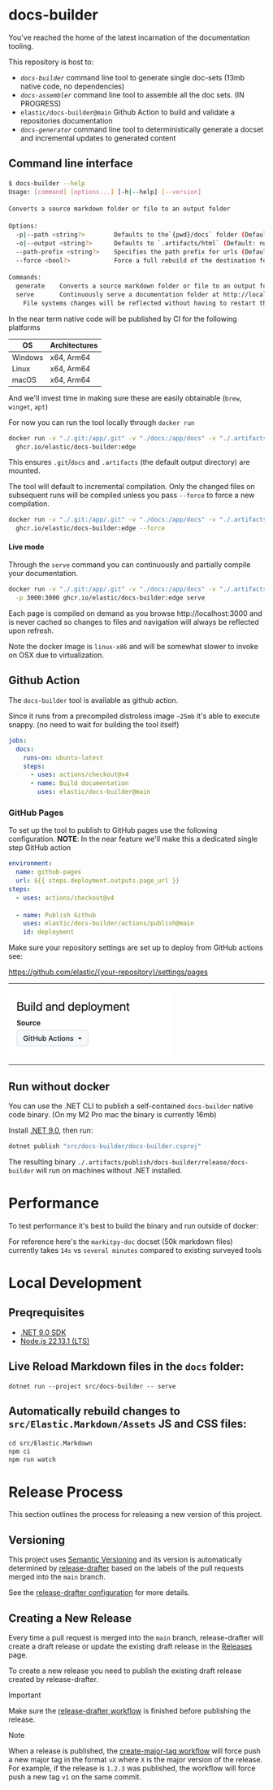 # docs-builder

You've reached the home of the latest incarnation of the documentation tooling.

This repository is host to:

* *`docs-builder`* command line tool to generate single doc-sets (13mb native code, no dependencies)
* *`docs-assembler`* command line tool to assemble all the doc sets. (IN PROGRESS)
* `elastic/docs-builder@main` Github Action to build and validate a repositories documentation
* *`docs-generator`* command line tool to deterministically generate a docset and incremental updates to generated content

## Command line interface

```bash
$ docs-builder --help
Usage: [command] [options...] [-h|--help] [--version]

Converts a source markdown folder or file to an output folder

Options:
  -p|--path <string?>        Defaults to the`{pwd}/docs` folder (Default: null)
  -o|--output <string?>      Defaults to `.artifacts/html` (Default: null)
  --path-prefix <string?>    Specifies the path prefix for urls (Default: null)
  --force <bool?>            Force a full rebuild of the destination folder (Default: null)

Commands:
  generate    Converts a source markdown folder or file to an output folder
  serve       Continuously serve a documentation folder at http://localhost:3000.
    File systems changes will be reflected without having to restart the server.
```

In the near term native code will be published by CI for the following platforms

| OS       | Architectures |
|----------|---------------|
| Windows	 | x64, Arm64    |
| Linux	   | x64, Arm64    |
| macOS    | 	x64, Arm64   |

And we'll invest time in making sure these are easily obtainable (`brew`, `winget`, `apt`)

For now you can run the tool locally through `docker run`

```bash
docker run -v "./.git:/app/.git" -v "./docs:/app/docs" -v "./.artifacts:/app/.artifacts" \
  ghcr.io/elastic/docs-builder:edge
```

This ensures `.git`/`docs` and `.artifacts` (the default output directory) are mounted.

The tool will default to incremental compilation.
Only the changed files on subsequent runs will be compiled unless you pass `--force`
to force a new compilation.

```bash
docker run -v "./.git:/app/.git" -v "./docs:/app/docs" -v "./.artifacts:/app/.artifacts" \
  ghcr.io/elastic/docs-builder:edge --force
```

#### Live mode

Through the `serve` command you can continuously and partially compile your documentation.

```bash
docker run -v "./.git:/app/.git" -v "./docs:/app/docs" -v "./.artifacts:/app/.artifacts" \
  -p 3000:3000 ghcr.io/elastic/docs-builder:edge serve
```

Each page is compiled on demand as you browse http://localhost:3000 and is never cached so changes to files and
navigation will always be reflected upon refresh.

Note the docker image is `linux-x86` and will be somewhat slower to invoke on OSX due to virtualization.


## Github Action

The `docs-builder` tool is available as github action.

Since it runs from a precompiled distroless image `~25mb` it's able to execute snappy. (no need to wait for building the tool itself)


```yaml
jobs:
  docs:
    runs-on: ubuntu-latest
    steps:
      - uses: actions/checkout@v4
      - name: Build documentation
        uses: elastic/docs-builder@main
```



### GitHub Pages

To set up the tool to publish to GitHub pages use the following configuration.
**NOTE**: In the near feature we'll make this a dedicated single step GitHub action

```yaml
environment:
  name: github-pages
  url: ${{ steps.deployment.outputs.page_url }}
steps:
  - uses: actions/checkout@v4
    
  - name: Publish Github
    uses: elastic/docs-builder/actions/publish@main
    id: deployment
```

Make sure your repository settings are set up to deploy from GitHub actions see:

https://github.com/elastic/{your-repository}/settings/pages

---
![actions/publish/github-pages.png](actions/publish/github-pages.png)

---

## Run without docker

You can use the .NET CLI to publish a self-contained `docs-builder` native code
binary. (On my M2 Pro mac the binary is currently 16mb)

Install [.NET 9.0](https://dotnet.microsoft.com/en-us/download/dotnet/9.0), then run:

```bash
dotnet publish "src/docs-builder/docs-builder.csproj"
```

The resulting binary `./.artifacts/publish/docs-builder/release/docs-builder` will run on machines without .NET installed.

# Performance

To test performance it's best to build the binary and run outside of docker:

For reference here's the `markitpy-doc` docset (50k markdown files) currently takes `14s` vs `several minutes` compared to
existing surveyed tools

# Local Development

## Preqrequisites

- [.NET 9.0 SDK](https://dotnet.microsoft.com/en-us/download/dotnet/9.0)
- [Node.js 22.13.1 (LTS)](https://nodejs.org/en/blog/release/v22.13.1)

## Live Reload Markdown files in the `docs` folder:
```shell
dotnet run --project src/docs-builder -- serve
```

## Automatically rebuild changes to `src/Elastic.Markdown/Assets` JS and CSS files:
```shell
cd src/Elastic.Markdown
npm ci
npm run watch
```

# Release Process

This section outlines the process for releasing a new version of this project.

## Versioning

This project uses [Semantic Versioning](https://semver.org/) and its version is
automatically determined by [release-drafter](https://github.com/release-drafter/release-drafter)
based on the labels of the pull requests merged into the `main` branch.

See the [release-drafter configuration](./.github/release-drafter.yml) for more details.

## Creating a New Release

Every time a pull request is merged into the `main` branch, release-drafter will
create a draft release or update the existing draft release in the [Releases](https://github.com/elastic/docs-builder/releases) page.

To create a new release you need to publish the existing draft release created by release-drafter.

> [!IMPORTANT]
> Make sure the [release-drafter workflow](https://github.com/elastic/docs-builder/actions/workflows/release-drafter.yml) is finished before publishing the release.

> [!NOTE]
> When a release is published, the [create-major-tag workflow](./.github/workflows/create-major-tag.yml)
> will force push a new major tag in the format `vX` where `X` is the major version of the release.
> For example, if the release is `1.2.3` was published, the workflow will force push a new tag `v1` on the same commit.

